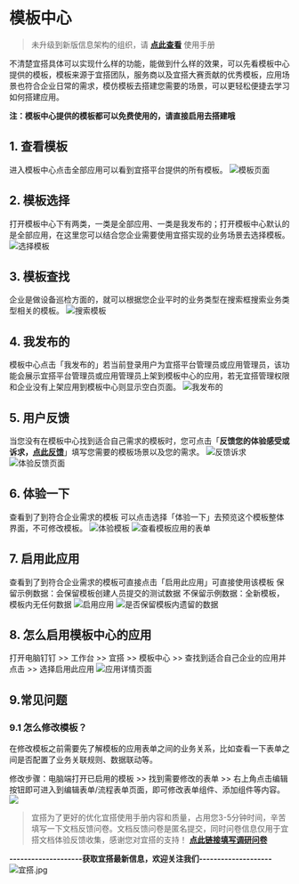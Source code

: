 # 模板中心
> 未升级到新版信息架构的组织，请 [**点此查看**](https://www.yuque.com/yida/support/qmf50t) 使用手册  

不清楚宜搭具体可以实现什么样的功能，能做到什么样的效果，可以先看模板中心提供的模板，模板来源于宜搭团队，服务商以及宜搭大赛贡献的优秀模板，应用场景也符合企业日常的需求，模仿模板去搭建您需要的场景，可以更轻松便捷去学习如何搭建应用。

**注：模板中心提供的模板都可以免费使用的，请直接启用去搭建哦**
## 1. 查看模板
进入模板中心点击全部应用可以看到宜搭平台提供的所有模板。
![模板页面](https://img.alicdn.com/imgextra/i2/O1CN012MAZtU1Jg9NaYq4IR_!!6000000001057-2-tps-1046-473.png_.webp)
## 2. 模板选择
打开模板中心下有两类，一类是全部应用、一类是我发布的；打开模板中心默认的是全部应用，在这里您可以结合您企业需要使用宜搭实现的业务场景去选择模板。
![选择模板](https://img.alicdn.com/imgextra/i1/O1CN01xbNb8c296IOSrLTd7_!!6000000008018-2-tps-1046-476.png_.webp)
## 3. 模板查找
企业是做设备巡检方面的，就可以根据您企业平时的业务类型在搜索框搜索业务类型相关的模板。
![搜索模板](https://img.alicdn.com/imgextra/i3/O1CN01p2efkq1ekpM6OBQpc_!!6000000003910-2-tps-1046-480.png_.webp)
## 4. 我发布的
模板中心点击「我发布的」若当前登录用户为宜搭平台管理员或应用管理员，该功能会展示宜搭平台管理员或应用管理员上架到模板中心的应用，若无宜搭管理权限和企业没有上架应用到模板中心则显示空白页面。
![我发布的](https://img.alicdn.com/imgextra/i4/O1CN01sNGAkm2A8sEh84IrC_!!6000000008159-2-tps-1046-472.png_.webp)
## 5. 用户反馈
当您没有在模板中心找到适合自己需求的模板时，您可点击「**反馈您的体验感受或诉求，[点此反馈](https://www.aliwork.com/o/yida_feedback?spm=a1zlco.10384403.0.0.36f89ed3WIouvD)**」填写您需要的模板场景以及您的需求。
![反馈诉求](https://img.alicdn.com/imgextra/i3/O1CN019u7GNJ1L3L36k9ixC_!!6000000001243-2-tps-1046-468.png_.webp)
![体验反馈页面](https://img.alicdn.com/imgextra/i4/O1CN01TPpLfP1Sfzn0gTJJA_!!6000000002275-2-tps-1046-595.png_.webp)
## 6. 体验一下
查看到了到符合企业需求的模板 可以点击选择「体验一下」去预览这个模板整体界面，不可修改模板。
![体验模板](https://img.alicdn.com/imgextra/i2/O1CN01eWX1iJ1wJxCWRSTpq_!!6000000006288-2-tps-1046-499.png_.webp)
![查看模板应用的表单](https://img.alicdn.com/imgextra/i4/O1CN01OrG9V21XKzhuLqYSS_!!6000000002906-2-tps-1818-777.png_.webp)
## 7. 启用此应用
查看到了到符合企业需求的模板可直接点击「启用此应用」可直接使用该模板
保留示例数据：会保留模板创建人员提交的测试数据
不保留示例数据：全新模板，模板内无任何数据
![启用应用](https://img.alicdn.com/imgextra/i2/O1CN0192ComV1gOxg4hqKQi_!!6000000004133-2-tps-1727-799.png_.webp)
![是否保留模板内遗留的数据](https://img.alicdn.com/imgextra/i4/O1CN01btnaHP1efKbTaFis0_!!6000000003898-2-tps-1749-811.png_.webp)
## 8. 怎么启用模板中心的应用
打开电脑钉钉 >> 工作台 >> 宜搭 >> 模板中心 >> 查找到适合自己企业的应用并点击 >> 选择启用此应用
![应用详情页面](https://img.alicdn.com/imgextra/i1/O1CN012jR0261iKxRovZxmv_!!6000000004395-2-tps-1046-484.png_.webp)
## 9.常见问题
### 9.1 怎么修改模板？
在修改模板之前需要先了解模板的应用表单之间的业务关系，比如查看一下表单之间是否配置了业务关联规则、数据联动等。

修改步骤：电脑端打开已启用的模板 >> 找到需要修改的表单 >> 右上角点击编辑按钮即可进入到编辑表单/流程表单页面，即可修改表单组件、添加组件等内容。 
![](https://img.alicdn.com/imgextra/i2/O1CN019JNECx1tXkHIhGO8C_!!6000000005912-2-tps-1834-870.png_.webp)

> 宜搭为了更好的优化宜搭使用手册内容和质量，占用您3-5分钟时间，辛苦填写一下文档反馈问卷。文档反馈问卷是匿名提交，同时问卷信息仅用于宜搭文档体验反馈收集，感谢您对宜搭的支持！
[**点此链接填写调研问卷**](https://www.aliwork.com/o/cesqwekd?ddtab=true)


**--------------------获取宜搭最新信息，欢迎关注我们--------------------**
![宜搭.jpg](https://img.alicdn.com/imgextra/i1/O1CN01IvxaAW1v1LUeWAQqp_!!6000000006112-2-tps-997-561.png_.webp)

